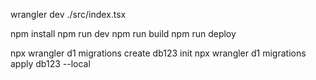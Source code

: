 wrangler dev ./src/index.tsx

npm install
npm run dev
npm run build
npm run deploy

npx wrangler d1 migrations create db123 init
npx wrangler d1 migrations apply db123 --local
